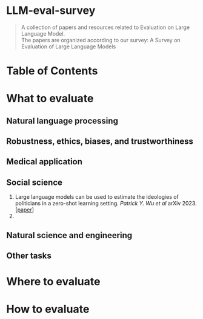# LLM-eval-survey
> A collection of papers and resources related to Evaluation on Large Language Model.  
> The papers are organized according to our survey: A Survey on Evaluation of Large Language Models
# Table of Contents
# What to evaluate
## Natural language processing
## Robustness, ethics, biases, and trustworthiness
## Medical application
## Social science
1. Large language models can be used to estimate the ideologies of politicians in a zero-shot learning setting. _Patrick Y. Wu et al_ arXiv 2023.[[paper](https://arxiv.org/abs/2303.12057)]
2. 
## Natural science and engineering
## Other tasks
# Where to evaluate
# How to evaluate
